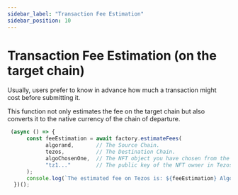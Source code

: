 ```yaml
---
sidebar_label: "Transaction Fee Estimation"
sidebar_position: 10
---
```


# Transaction Fee Estimation (on the target chain)

Usually, users prefer to know in advance how much a transaction might cost before submitting it.

This function not only estimates the fee on the target chain but also converts it to the native currency of the chain of departure.
<br/>

```typescript
 (async () => {
      const feeEstimation = await factory.estimateFees(
            algorand,       // The Source Chain.
            tezos,          // The Destination Chain.
            algoChosenOne,  // The NFT object you have chosen from the list.
            "tz1..."        // The public key of the NFT owner in Tezos
      );
      console.log(`The estimated fee on Tezos is: ${feeEstimation} Algos`);
  })();
 ```